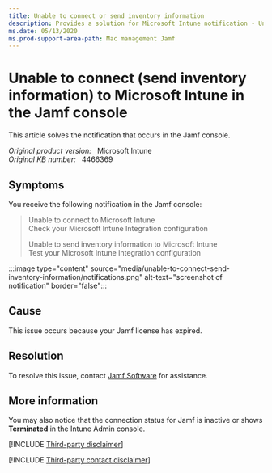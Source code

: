```yaml
---
title: Unable to connect or send inventory information
description: Provides a solution for Microsoft Intune notification - Unable to connect to Microsoft Intune. Check your Microsoft Intune Integration configuration in the Jamf console.
ms.date: 05/13/2020
ms.prod-support-area-path: Mac management Jamf
---
```

# Unable to connect (send inventory information) to Microsoft Intune in the Jamf console

This article solves the notification that occurs in the Jamf console.

_Original product version:_ &nbsp; Microsoft Intune  
_Original KB number:_ &nbsp; 4466369

## Symptoms

You receive the following notification in the Jamf console:

> Unable to connect to Microsoft Intune  
> Check your Microsoft Intune Integration configuration
>
> Unable to send inventory information to Microsoft Intune  
> Test your Microsoft Intune Integration configuration

:::image type="content" source="media/unable-to-connect-send-inventory-information/notifications.png" alt-text="screenshot of notification" border="false":::

## Cause

This issue occurs because your Jamf license has expired.

## Resolution

To resolve this issue, contact [Jamf Software](https://www.jamf.com/) for assistance.

## More information

You may also notice that the connection status for Jamf is inactive or shows **Terminated** in the Intune Admin console.

[!INCLUDE [Third-party disclaimer](../../includes/third-party-disclaimer.md)]

[!INCLUDE [Third-party contact disclaimer](../../includes/third-party-contact-disclaimer.md)]
